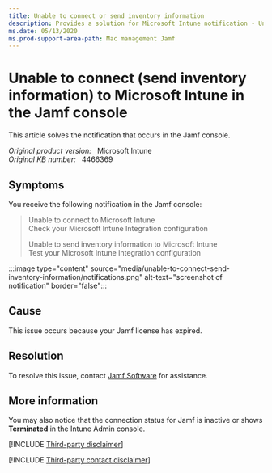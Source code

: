```yaml
---
title: Unable to connect or send inventory information
description: Provides a solution for Microsoft Intune notification - Unable to connect to Microsoft Intune. Check your Microsoft Intune Integration configuration in the Jamf console.
ms.date: 05/13/2020
ms.prod-support-area-path: Mac management Jamf
---
```

# Unable to connect (send inventory information) to Microsoft Intune in the Jamf console

This article solves the notification that occurs in the Jamf console.

_Original product version:_ &nbsp; Microsoft Intune  
_Original KB number:_ &nbsp; 4466369

## Symptoms

You receive the following notification in the Jamf console:

> Unable to connect to Microsoft Intune  
> Check your Microsoft Intune Integration configuration
>
> Unable to send inventory information to Microsoft Intune  
> Test your Microsoft Intune Integration configuration

:::image type="content" source="media/unable-to-connect-send-inventory-information/notifications.png" alt-text="screenshot of notification" border="false":::

## Cause

This issue occurs because your Jamf license has expired.

## Resolution

To resolve this issue, contact [Jamf Software](https://www.jamf.com/) for assistance.

## More information

You may also notice that the connection status for Jamf is inactive or shows **Terminated** in the Intune Admin console.

[!INCLUDE [Third-party disclaimer](../../includes/third-party-disclaimer.md)]

[!INCLUDE [Third-party contact disclaimer](../../includes/third-party-contact-disclaimer.md)]
